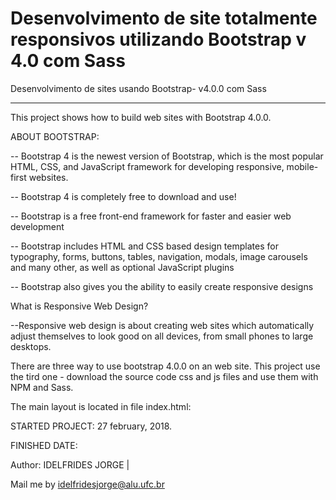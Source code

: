 # Desenvolvimento de site totalmente responsivos utilizando Bootstrap v 4.0 com Sass 

Desenvolvimento de sites usando Bootstrap- v4.0.0 com Sass

-----------------------------

This project shows how to build web sites with Bootstrap 4.0.0.

ABOUT BOOTSTRAP:

-- Bootstrap 4 is the newest version of Bootstrap, which is the most popular HTML, CSS, and JavaScript framework for developing responsive, mobile-first websites.

-- Bootstrap 4 is completely free to download and use!

-- Bootstrap is a free front-end framework for faster and easier web development

-- Bootstrap includes HTML and CSS based design templates for typography, forms, buttons, tables, navigation, modals, image carousels and many other, as well as optional JavaScript plugins

-- Bootstrap also gives you the ability to easily create responsive designs

What is Responsive Web Design?

--Responsive web design is about creating web sites which automatically adjust themselves to look good on all devices, from small phones to large desktops.

There are three way to use bootstrap 4.0.0 on an web site. This project use the tird one - download the source code css and js files and use them with NPM and Sass.

The main layout is located in file index.html:

STARTED PROJECT: 27 february, 2018.

FINISHED DATE:

Author: IDELFRIDES JORGE |

Mail me by idelfridesjorge@alu.ufc.br
